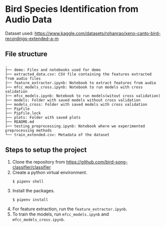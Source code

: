 # Bird Species Identification from Audio Data

Dataset used: https://www.kaggle.com/datasets/rohanrao/xeno-canto-bird-recordings-extended-a-m

## File structure
```
.
├── demo: Files and notebooks used for demo
├── extracted_data.csv: CSV file containing the features extracted from audio files
├── feature_extractor.ipynb: Notebook to extract features from audio
├── mfcc_models_cross.ipynb: Notebook to run models with cross validation
├── mfcc_models.ipynb: Notebook to run models(witout cross validation) 
├── models: Folder with saved models without cross validation
├── models_cross: Folder with saved models with cross validation
├── Pipfile
├── Pipfile.lock
├── plots: Folder with saved plots
├── README.md
├── testing_preprocessing.ipynb: Notebook where we experimented preprocessing methods
└── train_extended.csv: Metadata of the dataset
```

## Steps to setup the project
1. Clone the repository from https://github.com/bird-song-classifier/classifier
2. Create a python virtual environment.
    ```
    $ pipenv shell
    ```
3. Install the packages.
    ```
    $ pipenv install
    ```
4. For feature extraction, run the ```feature_extractor.ipynb```.
5. To train the models, run ```mfcc_models.ipynb``` and ```mfcc_models_cross.ipynb```.